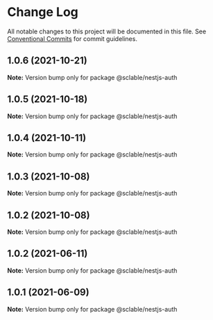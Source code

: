 # Change Log

All notable changes to this project will be documented in this file.
See [Conventional Commits](https://conventionalcommits.org) for commit guidelines.

## 1.0.6 (2021-10-21)

**Note:** Version bump only for package @sclable/nestjs-auth





## 1.0.5 (2021-10-18)

**Note:** Version bump only for package @sclable/nestjs-auth





## 1.0.4 (2021-10-11)

**Note:** Version bump only for package @sclable/nestjs-auth





## 1.0.3 (2021-10-08)

**Note:** Version bump only for package @sclable/nestjs-auth





## 1.0.2 (2021-10-08)

**Note:** Version bump only for package @sclable/nestjs-auth





## 1.0.2 (2021-06-11)

**Note:** Version bump only for package @sclable/nestjs-auth





## 1.0.1 (2021-06-09)

**Note:** Version bump only for package @sclable/nestjs-auth
